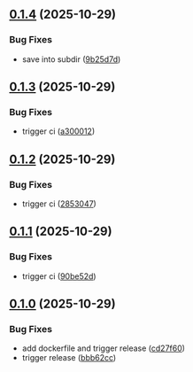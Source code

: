 ## [0.1.4](https://github.com/l4rm4nd/IKESS/compare/v0.1.3...v0.1.4) (2025-10-29)


### Bug Fixes

* save into subdir ([9b25d7d](https://github.com/l4rm4nd/IKESS/commit/9b25d7d7ce9ca980c4dc687ed547b98b18e08923))

## [0.1.3](https://github.com/l4rm4nd/IKESS/compare/v0.1.2...v0.1.3) (2025-10-29)


### Bug Fixes

* trigger ci ([a300012](https://github.com/l4rm4nd/IKESS/commit/a3000128c43cbd935a89c638b4db216eef98b9d5))

## [0.1.2](https://github.com/l4rm4nd/IKESS/compare/v0.1.1...v0.1.2) (2025-10-29)


### Bug Fixes

* trigger ci ([2853047](https://github.com/l4rm4nd/IKESS/commit/2853047e95a127e5e421df126ec512a59939f035))

## [0.1.1](https://github.com/l4rm4nd/IKESS/compare/v0.1.0...v0.1.1) (2025-10-29)


### Bug Fixes

* trigger ci ([90be52d](https://github.com/l4rm4nd/IKESS/commit/90be52d87cc48801df9836625ffaac9ddb6ffa5f))

## [0.1.0](https://github.com/l4rm4nd/IKESS/compare/cd27f6083a6584e4e2760717295f2878a5ba242f...v0.1.0) (2025-10-29)


### Bug Fixes

* add dockerfile and trigger release ([cd27f60](https://github.com/l4rm4nd/IKESS/commit/cd27f6083a6584e4e2760717295f2878a5ba242f))
* trigger release ([bbb62cc](https://github.com/l4rm4nd/IKESS/commit/bbb62cc2970fcdc7389ad83403fadf63631bc20a))

